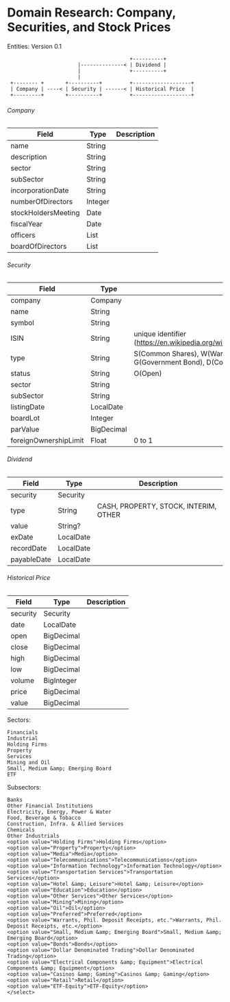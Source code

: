 # Domain Research: Company, Securities, and Stock Prices

Entities: Version 0.1
```
                                        +----------+
                       |--------------< | Dividend |
                       |                +----------+
                       |
 +-------- +       +----------+         +-------------------+
 | Company | ----< | Security | ------< | Historical Price  |
 +---------+       +----------+         +-------------------+
```


###### Company
|  Field                |  Type             |  Description  |
|-----------------------|-------------------|---------------|
| name                  |  String           |               |
| description           |  String           |               |
| sector                |  String           |               |
| subSector             |  String           |               |
| incorporationDate     |  String           |               |
| numberOfDirectors     |  Integer          |               |
| stockHoldersMeeting   |  Date             |               |
| fiscalYear            |  Date             |               |
| officers              |  List<String>     |               |
| boardOfDirectors      |  List<String>     |               |


###### Security
|  Field                |  Type             |  Description  |
|-----------------------|-------------------|---------------|
| company               |  Company           |               |
| name                  |  String           |               |
| symbol                |  String           |               |
| ISIN                  |  String           | unique identifier (https://en.wikipedia.org/wiki/International_Securities_Identification_Number) |
| type                  |  String           | S(Common Shares), W(Warrants), M(Mutual Fund), P(Preferred Shares), G(Government Bond), D(Common Dollar), R(Philippine Deposit Receipts)            |
| status                |  String           | O(Open)       |
| sector                |  String           |               |
| subSector             |  String           |               |
| listingDate           |  LocalDate        |               |
| boardLot              |  Integer          |               |
| parValue              |  BigDecimal       |               |
| foreignOwnershipLimit |  Float            | 0 to 1        |


###### Dividend
|  Field                |  Type             |  Description  |
|-----------------------|-------------------|---------------|
| security              |  Security         |               |
| type                  |  String           |  CASH, PROPERTY, STOCK, INTERIM, OTHER  |
| value                 |  String?          |               |
| exDate                |  LocalDate        |               |
| recordDate            |  LocalDate        |               |
| payableDate           |  LocalDate        |               |


###### Historical Price
|  Field                |  Type             |  Description  |
|-----------------------|-------------------|---------------|
| security              |  Security         |               |
| date                  |  LocalDate        |               |
| open                  |  BigDecimal       |               |
| close                 |  BigDecimal       |               |
| high                  |  BigDecimal       |               |
| low                   |  BigDecimal       |               |
| volume                |  BigInteger       |               |
| price                 |  BigDecimal       |               |
| value                 |  BigDecimal       |               |


Sectors:
```
Financials
Industrial
Holding Firms
Property
Services
Mining and Oil
Small, Medium &amp; Emerging Board
ETF
```

Subsectors:
```
Banks
Other Financial Institutions
Electricity, Energy, Power & Water
Food, Beverage & Tobacco
Construction, Infra. & Allied Services
Chemicals
Other Industrials
<option value="Holding Firms">Holding Firms</option>
<option value="Property">Property</option>
<option value="Media">Media</option>
<option value="Telecommunications">Telecommunications</option>
<option value="Information Technology">Information Technology</option>
<option value="Transportation Services">Transportation Services</option>
<option value="Hotel &amp; Leisure">Hotel &amp; Leisure</option>
<option value="Education">Education</option>
<option value="Other Services">Other Services</option>
<option value="Mining">Mining</option>
<option value="Oil">Oil</option>
<option value="Preferred">Preferred</option>
<option value="Warrants, Phil. Deposit Receipts, etc.">Warrants, Phil. Deposit Receipts, etc.</option>
<option value="Small, Medium &amp; Emerging Board">Small, Medium &amp; Emerging Board</option>
<option value="Bonds">Bonds</option>
<option value="Dollar Denominated Trading">Dollar Denominated Trading</option>
<option value="Electrical Components &amp; Equipment">Electrical Components &amp; Equipment</option>
<option value="Casinos &amp; Gaming">Casinos &amp; Gaming</option>
<option value="Retail">Retail</option>
<option value="ETF-Equity">ETF-Equity</option>
</select>
```
